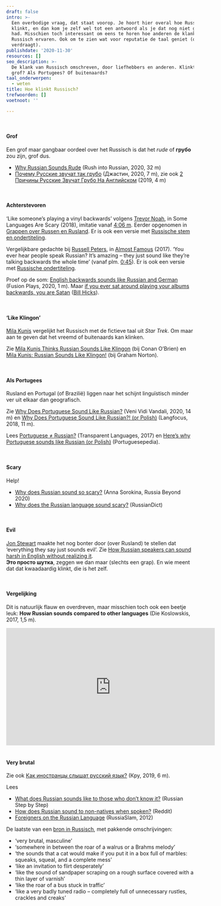 ```yaml
---
draft: false
intro: >-
  Een overbodige vraag, dat staat voorop. Je hoort hier overal hoe Russisch
  klinkt, en dan kom je zelf wel tot een antwoord als je dat nog niet gedaan
  had. Misschien toch interessant om eens te horen hoe anderen de klank van het
  Russisch ervaren. Ook om te zien wat voor reputatie de taal geniet (of
  verdraagt).
publishdate: '2020-11-30'
resources: []
seo_description: >-
  De klank van Russisch omschreven, door liefhebbers en anderen. Klinkt het
  grof? Als Portugees? Of buitenaards?
taal_onderwerpen:
  - weten
title: Hoe klinkt Russisch?
trefwoorden: []
voetnoot: ''

---
```


<br/>

#### Grof

Een grof maar gangbaar oordeel over het Russisch is dat het *rude* of **грубо** zou zijn, grof dus.



- [Why Russian Sounds Rude](https://youtu.be/cXkxS2g48h8) (Rush into Russian, 2020, 32 m) 
- [Почему Русские звучат так грубо](https://youtu.be/QOIfM6kPxBg) (Джастин, 2020, 7 m), zie ook [2 Причины Русские Звучат Грубо На Английском](https://www.youtube.com/watch?v=fErq3FokuT8) (2019, 4 m)



<br/>

#### Achterstevoren

‘Like someone’s playing a vinyl backwards’ volgens [Trevor Noah](https://nl.wikipedia.org/wiki/Trevor_Noah), in Some Languages Are Scary (2018), imitatie vanaf [4:06 m](https://youtu.be/9OB72GZOS4c?t=246). Eerder opgenomen in [Grappen over Russen en Rusland](https://rusland1.nl/land-en-volk/200215-grappen-over-russen-en-rusland/). Er is ook een versie met [Russische stem en ondertiteling](https://youtu.be/2DiMRN4jblc).


Vergelijkbare gedachte bij [Russell Peters](https://en.wikipedia.org/wiki/Russell_Peters), in [Almost Famous](https://youtu.be/BtMd6PbscwE) (2017). ‘You ever hear people speak Russian? It’s amazing – they just sound like they’re talking backwards the whole time’ (vanaf plm. [0:45](https://youtu.be/BtMd6PbscwE?t=45)). Er is ook een versie met [Russische ondertiteling](https://youtu.be/TsUUjb_AuKk).


Proef op de som: [English backwards sounds like Russian and German](https://youtu.be/1Vauhr2V0ds) (Fusion Plays, 2020, 1 m). Maar [if you ever sat around playing your albums backwards, you are Satan](https://youtu.be/74P1A4NENM0) ([Bill Hicks](https://en.wikipedia.org/wiki/Bill_Hicks)).

 <br/>

 

#### ‘Like Klingon’

[Mila Kunis](https://nl.wikipedia.org/wiki/Mila_Kunis) vergelijkt het Russisch met de fictieve taal uit *Star Trek*. Om maar aan te geven dat het vreemd of buitenaards kan klinken.

Zie [Mila Kunis Thinks Russian Sounds Like Klingon](https://youtu.be/sJhPa4lMLDo) (bij Conan O’Brien) en [Mila Kunis: Russian Sounds Like Klingon!](https://youtu.be/bAylj4FpVqQ) (bij Graham Norton).

 <br/> 

#### Als Portugees

Rusland en Portugal (of Brazilië) liggen naar het schijnt linguïstisch minder ver uit elkaar dan geografisch.

Zie [Why Does Portuguese Sound Like Russian?](https://youtu.be/n-EA_Rd3qow) (Veni Vidi Vandali, 2020, 14 m) en [Why Does Portuguese Sound Like Russian?! (or Polish)](https://youtu.be/Pik2R46xobA) (Langfocus, 2018, 11 m). 

Lees [Portuguese ≠ Russian?](https://blogs.transparent.com/language-news/2017/08/23/portuguese-≠-russian/) (Transparent Languages, 2017) en [Here’s why Portuguese sounds like Russian (or Polish)](https://www.portuguesepedia.com/why-portuguese-sounds-russian/) (Portuguesepedia).



 <br/>

#### Scary

Help!

- [Why does Russian sound so scary?](https://www.rbth.com/education/332085-russian-sound-scary) (Anna Sorokina, Russia Beyond 2020)
- [Why does the Russian language sound scary?](https://www.russiandict.net/questions/why_does_the_russian_language_sound_scary) (RussianDict)

<br/>



#### Evil

[Jon Stewart](https://nl.wikipedia.org/wiki/Jon_Stewart) maakte het nog bonter door (over Rusland) te stellen dat ‘everything they say just sounds evil’. Zie [How Russian speakers can sound harsh in English without realizing it](https://createyourworldbook.com/how-russian-speakers-can-sound-harsh-in-english-without-realizing-it/).<br/> **Это просто шутка**, zeggen we dan maar (slechts een grap). En wie meent dat dat kwaadaardig klinkt, die is het zelf.



<br/>

  

#### Vergelijking

Dit is natuurlijk flauw en overdreven, maar misschien toch ook een beetje leuk: **How Russian sounds compared to other languages** (Die Koslowskis, 2017, 1,5 m).

<iframe width="560" height="315" src="https://www.youtube.com/embed/sgH1JxZSigU" frameborder="0" allow="accelerometer; autoplay; clipboard-write; encrypted-media; gyroscope; picture-in-picture" allowfullscreen></iframe> 

<br/>

<br/>


#### Very brutal


Zie ook [Как иностранцы слышат русский язык?](https://youtu.be/QF84-jzI7qc) (Кру, 2019, 6 m).


Lees


- [What does Russian sounds like to those who don’t know it?](https://russianstepbystep.com/what-does-russian-sounds-like-to-those-who-dont-know-it/) (Russian Step by Step)
- [How does Russian sound to non-natives when spoken?](https://www.reddit.com/r/russian/comments/2x34jl/how_does_russian_sound_to_nonnatives_when_spoken/) (Reddit)
- [Foreigners on the Russian Language](https://www.russiaslam.com/2012/stories/the-russian-language-what-does-it-sounds-like.html) (RussiaSlam, 2012)

 
De laatste van een [bron in Russisch](https://www.fresher.ru/2012/12/03/inostrancy-o-russkoj-rechi/#more-49447), met pakkende omschrijvingen:



- ‘very brutal, masculine’
- ‘somewhere in between the roar of a walrus or a Brahms melody’
- ‘the sounds that a cat would make if you put it in a box full of marbles: squeaks, squeal, and a complete mess’
- ‘like an invitation to flirt desperately’
- ‘like the sound of sandpaper scraping on a rough surface covered with a thin layer of varnish’
- ‘like the roar of a bus stuck in traffic’
- ‘like a very badly tuned radio – completely full of unnecessary rustles, crackles and creaks’



